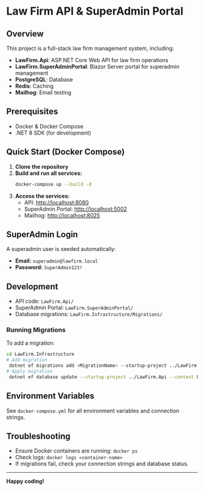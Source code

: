 # Law Firm API & SuperAdmin Portal

## Overview

This project is a full-stack law firm management system, including:

- **LawFirm.Api**: ASP.NET Core Web API for law firm operations
- **LawFirm.SuperAdminPortal**: Blazor Server portal for superadmin management
- **PostgreSQL**: Database
- **Redis**: Caching
- **Mailhog**: Email testing

## Prerequisites

- Docker & Docker Compose
- .NET 8 SDK (for development)

## Quick Start (Docker Compose)

1. **Clone the repository**
2. **Build and run all services:**
   ```sh
   docker-compose up --build -d
   ```
3. **Access the services:**
   - API: [http://localhost:8080](http://localhost:8080)
   - SuperAdmin Portal: [http://localhost:5002](http://localhost:5002)
   - Mailhog: [http://localhost:8025](http://localhost:8025)

## SuperAdmin Login

A superadmin user is seeded automatically:

- **Email:** `superadmin@lawfirm.local`
- **Password:** `SuperAdmin123!`

## Development

- API code: `LawFirm.Api/`
- SuperAdmin Portal: `LawFirm.SuperAdminPortal/`
- Database migrations: `LawFirm.Infrastructure/Migrations/`

### Running Migrations

To add a migration:

```sh
cd LawFirm.Infrastructure
# Add migration
 dotnet ef migrations add <MigrationName> --startup-project ../LawFirm.Api --context LawFirmDbContext
# Apply migration
 dotnet ef database update --startup-project ../LawFirm.Api --context LawFirmDbContext
```

## Environment Variables

See `docker-compose.yml` for all environment variables and connection strings.

## Troubleshooting

- Ensure Docker containers are running: `docker ps`
- Check logs: `docker logs <container-name>`
- If migrations fail, check your connection strings and database status.

---

**Happy coding!**

